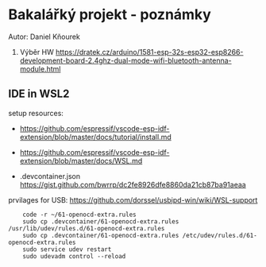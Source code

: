 # Bakalářký projekt - poznámky

Autor: Daniel Kňourek

1. Výběr HW
<https://dratek.cz/arduino/1581-esp-32s-esp32-esp8266-development-board-2.4ghz-dual-mode-wifi-bluetooth-antenna-module.html>

## IDE in WSL2

setup resources:

- <https://github.com/espressif/vscode-esp-idf-extension/blob/master/docs/tutorial/install.md>

- <https://github.com/espressif/vscode-esp-idf-extension/blob/master/docs/WSL.md>

- .devcontainer.json <https://gist.github.com/bwrrp/dc2fe8926dfe8860da21cb87ba91aeaa>


prvilages for USB:
<https://github.com/dorssel/usbipd-win/wiki/WSL-support>

```SHELL
    code -r ~/61-openocd-extra.rules
    sudo cp .devcontainer/61-openocd-extra.rules /usr/lib/udev/rules.d/61-openocd-extra.rules
    sudo cp .devcontainer/61-openocd-extra.rules /etc/udev/rules.d/61-openocd-extra.rules
    sudo service udev restart
    sudo udevadm control --reload
```

